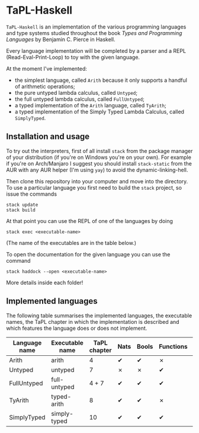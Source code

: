 # TaPL-Haskell

`TaPL-Haskell` is an implementation of the various programming languages and type systems studied throughout the book *Types and Programming Languages* by Benjamin C. Pierce in Haskell.

Every language implementation will be completed by a parser and a REPL (Read-Eval-Print-Loop) to toy with the given language.

At the moment I've implemented:
- the simplest language, called `Arith` because it only supports a handful of arithmetic operations;
- the pure untyped lambda calculus, called `Untyped`;
- the full untyped lambda calculus, called `FullUntyped`;
- a typed implementation of the `Arith` language, called `TyArith`;
- a typed implementation of the Simply Typed Lambda Calculus, called `SimplyTyped`.

## Installation and usage

To try out the interpreters, first of all install `stack` from the package manager of your distribution (if you're on Windows you're on your own). For example if you're on Arch/Manjaro I suggest you should install `stack-static` from the AUR with any AUR helper (I'm using `yay`) to avoid the dynamic-linking-hell.

Then clone this repository into your computer and move into the directory. To use a particular language you first need to build the `stack` project, so issue the commands

    stack update
    stack build

At that point you can use the REPL of one of the languages by doing

    stack exec <executable-name>

(The name of the executables are in the table below.)

To open the documentation for the given language you can use the command

    stack haddock --open <executable-name>

More details inside each folder!

## Implemented languages

The following table summarises the implemented languages, the executable names, the TaPL chapter in which the implementation is described and which features the language does or does not implement.

| Language  name | Executable name | TaPL chapter | Nats  | Bools | Functions | Types |
|----------------|-----------------|--------------|-------|-------|-----------|-------|
| Arith          | arith           | 4            | ✔    | ✔    | ✗        | ✗    |
| Untyped        | untyped         | 7            | ✗    | ✗    | ✔        | ✗    |
| FullUntyped    | full-untyped    | 4 + 7        | ✔    | ✔    | ✔        | ✗    |
| TyArith        | typed-arith     | 8            | ✔    | ✔    | ✗        | ✔    |
| SimplyTyped    | simply-typed    | 10           | ✔    | ✔    | ✔        | ✔    |
